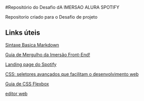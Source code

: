 #Repositório do Desafio dA IMERSAO ALURA SPOTIFY

Repositorio criado para o Desafio de projeto 

## Links úteis
[Sintaxe Basica Markdown](https://www.markdownguide.org/)

[Guia de Mergulho da Imersão Front-End!](https://grupoalura.notion.site/Imers-o-Front-End-Guia-de-Mergulho-53f23a8a959e43608524e08b22c585b9)

[Landing page do Spotify](https://open.spotify.com/intl-pt)

[CSS: seletores avançados que facilitam o desenvolvimento web](https://www.alura.com.br/artigos/css-seletores-avancados-aplicacoes-web?_gl=1*1fi10e5*_ga*ODM2NTg4NDUyLjE3MDU3MjAxOTM.*_ga_1EPWSW3PCS*MTcwNjQ1Mzc2NS4xMS4wLjE3MDY0NTM3NjUuMC4wLjA.*_fplc*aUNyNEdOSmwyTUg1RXB2SCUyQlpYUUclMkJlRUhmZkQ5T0l5M2RPZGd0aUVjYldlYWJZbnFOUzBtQzBmMnBUaVhCbDMzVHFOJTJCQ0ZTcFh3djc1N0NGJTJGR2V3bmxmT0hQayUyQnZFcmxtaDVDb3EyVlBnU2FEcHZsSzFPaVBjdzZqcSUyRiUyQlElM0QlM0Q.)

[Guia de CSS Flexbox](https://www.alura.com.br/artigos/css-guia-do-flexbox?_gl=1*18ss6ng*_ga*ODM2NTg4NDUyLjE3MDU3MjAxOTM.*_ga_1EPWSW3PCS*MTcwNjQ1OTU2MC4xMi4wLjE3MDY0NTk1NjAuMC4wLjA.*_fplc*aUNyNEdOSmwyTUg1RXB2SCUyQlpYUUclMkJlRUhmZkQ5T0l5M2RPZGd0aUVjYldlYWJZbnFOUzBtQzBmMnBUaVhCbDMzVHFOJTJCQ0ZTcFh3djc1N0NGJTJGR2V3bmxmT0hQayUyQnZFcmxtaDVDb3EyVlBnU2FEcHZsSzFPaVBjdzZqcSUyRiUyQlElM0QlM0Q.)

[editor web](https://www.fronteditor.dev/gists/857fff591c8fd769c4c6c6a91ec5a84e/view)
